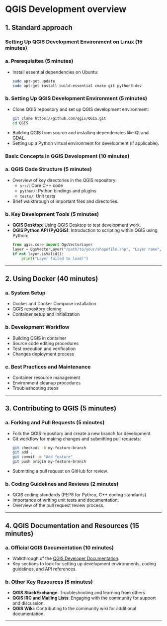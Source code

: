 # QGIS Development overview


## 1. Standard approach
### Setting Up QGIS Development Environment on Linux (15 minutes)
### a. Prerequisites (5 minutes)
- Install essential dependencies on Ubuntu:
    ```bash
    sudo apt-get update
    sudo apt-get install build-essential cmake git python3-dev
    ```

### b. Setting Up QGIS Development Environment (5 minutes)
- Clone QGIS repository and set up QGIS development environment:
    ```bash
    git clone https://github.com/qgis/QGIS.git
    cd QGIS
    ```
- Building QGIS from source and installing dependencies like Qt and GDAL.
- Setting up a Python virtual environment for development (if applicable).


###  Basic Concepts in QGIS Development (10 minutes)
### a. QGIS Code Structure (5 minutes)
- Overview of key directories in the QGIS repository:
    - `src/`: Core C++ code
    - `python/`: Python bindings and plugins
    - `tests/`: Unit tests
- Brief walkthrough of important files and directories.

### b. Key Development Tools (5 minutes)
- **QGIS Desktop**: Using QGIS Desktop to test development work.
- **QGIS Python API (PyQGIS)**: Introduction to scripting within QGIS using Python:
    ```python
    from qgis.core import QgsVectorLayer
    layer = QgsVectorLayer("/path/to/your/shapefile.shp", "Layer name", "ogr")
    if not layer.isValid():
        print("Layer failed to load!")
    ```

---

## 2. Using Docker (40 minutes)
### a. System Setup

- Docker and Docker Compose installation
- QGIS repository cloning
- Container setup and initialization

### b. Development Workflow

- Building QGIS in container
- Source code editing procedures
- Test execution and verification
- Changes deployment process

### c. Best Practices and Maintenance

- Container resource management
- Environment cleanup procedures
- Troubleshooting steps

---

## 3. Contributing to QGIS (5 minutes)
### a. Forking and Pull Requests (5 minutes)
- Fork the QGIS repository and create a new branch for development.
- Git workflow for making changes and submitting pull requests:
    ```bash
    git checkout -b my-feature-branch
    git add .
    git commit -m "Add feature"
    git push origin my-feature-branch
    ```
- Submitting a pull request on GitHub for review.

### b. Coding Guidelines and Reviews (2 minutes)
- QGIS coding standards (PEP8 for Python, C++ coding standards).
- Importance of writing unit tests and documentation.
- Overview of the pull request review process.

---

## 4. QGIS Documentation and Resources (15 minutes)
### a. Official QGIS Documentation (10 minutes)
- Walkthrough of the [QGIS Developer Documentation](https://qgis.org/en/docs/).
- Key sections to look for setting up development environments, coding guidelines, and API references.

### b. Other Key Resources (5 minutes)
- **QGIS StackExchange**: Troubleshooting and learning from others.
- **QGIS IRC and Mailing Lists**: Engaging with the community for support and discussion.
- **QGIS Wiki**: Contributing to the community wiki for additional documentation.

---